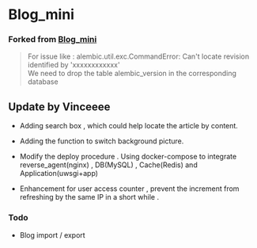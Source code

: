 # Blog_mini 
### Forked from [Blog_mini](https://github.com/xpleaf/Blog_mini)

> For issue like :
alembic.util.exc.CommandError: Can't locate revision identified by 'xxxxxxxxxxxx'    
> We need to drop the table alembic_version in the corresponding database 



## Update by Vinceeee
- Adding search box , which could help locate the article by content.

- Adding the function to switch background picture.

- Modify the deploy procedure . Using docker-compose to integrate reverse_agent(nginx) , DB(MySQL) , Cache(Redis) and Application(uwsgi+app)

- Enhancement for user access counter , prevent the increment from refreshing by the same IP in a short while .

### Todo

- Blog import / export

